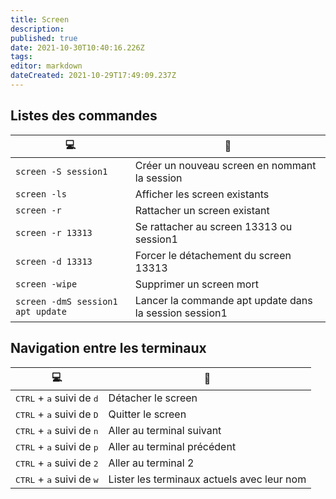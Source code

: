 ```yaml
---
title: Screen
description: 
published: true
date: 2021-10-30T10:40:16.226Z
tags: 
editor: markdown
dateCreated: 2021-10-29T17:49:09.237Z
---
```


## Listes des commandes
|:computer:|:newspaper:|
|-|-|
|`screen -S session1`| Créer un nouveau screen en nommant la session|
|`screen -ls`| Afficher les screen existants|
|`screen -r`| Rattacher un screen existant|
|`screen -r 13313`| Se rattacher au screen 13313 ou session1|
|`screen -d 13313`| Forcer le détachement du screen 13313|
|`screen -wipe`| Supprimer un screen mort|
|`screen -dmS session1 apt update`| Lancer la commande apt update dans la session session1|


## Navigation entre les terminaux
|:computer:|:newspaper:|
|-|-|
|<kbd>CTRL</kbd> + <kbd>a</kbd> suivi de <kbd>d</kbd>| Détacher le screen|
|<kbd>CTRL</kbd> + <kbd>a</kbd> suivi de <kbd>D</kbd>| Quitter le screen|
|<kbd>CTRL</kbd> + <kbd>a</kbd> suivi de <kbd>n</kbd>| Aller au terminal suivant|
|<kbd>CTRL</kbd> + <kbd>a</kbd> suivi de <kbd>p</kbd>| Aller au terminal précédent|
|<kbd>CTRL</kbd> + <kbd>a</kbd> suivi de <kbd>2</kbd>| Aller au terminal 2|
|<kbd>CTRL</kbd> + <kbd>a</kbd> suivi de <kbd>w</kbd>| Lister les terminaux actuels avec leur nom|
